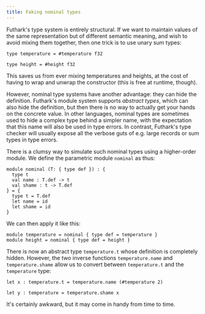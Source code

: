 ```yaml
---
title: Faking nominal types
---
```


Futhark's type system is entirely structural.  If we want to
maintain values of the same representation but of different
semantic meaning, and wish to avoid mixing them together, then one
trick is to use unary sum types:

```futhark
type temperature = #temperature f32

type height = #height f32
```

This saves us from ever mixing temperatures and heights, at the
cost of having to wrap and unwrap the constructor (this is free at
runtime, though).

However, nominal type systems have another advantage: they can hide
the definition.  Futhark's module system supports *abstract types*,
which can also hide the definition, but then there is no way to
actually get your hands on the concrete value.  In other languages,
nominal types are sometimes used to hide a complex type behind a
simpler name, with the expectation that this name will also be used
in type errors.  In contrast, Futhark's type checker will usually
expose all the verbose guts of e.g. large records or sum types in
type errors.

There is a clumsy way to simulate such nominal types using a
higher-order module.  We define the parametric module `nominal` as
thus:

```futhark
module nominal (T: { type def }) : {
  type t
  val name : T.def -> t
  val shame : t -> T.def
} = {
  type t = T.def
  let name = id
  let shame = id
}
```

We can then apply it like this:

```futhark
module temperature = nominal { type def = temperature }
module height = nominal { type def = height }
```

There is now an abstract type `temperature.t` whose definition is
completely hidden.  However, the two inverse functions
`temperature.name` and `temperature.shame` allow us to convert
between `temperature.t` and the `temperature` type:

```futhark
let x : temperature.t = temperature.name (#temperature 2)

let y : temperature = temperature.shame x
```

It's certainly awkward, but it may come in handy from time to time.
